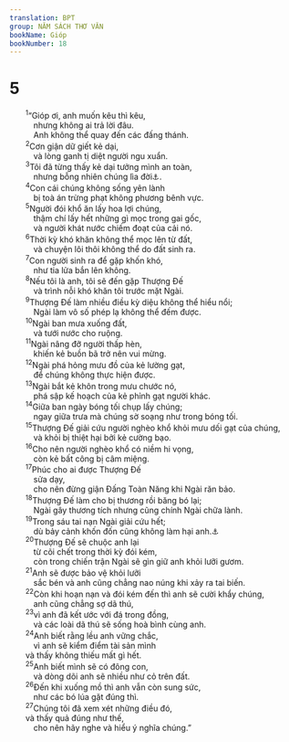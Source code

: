 ```yaml
---
translation: BPT
group: NĂM SÁCH THƠ VĂN
bookName: Gióp 
bookNumber: 18
---
```


<div class="title"><h1>5</h1></div>
<span class="verse giop_5_1">  <sup>1</sup>“Gióp ơi, anh muốn kêu thì kêu,<br/>   nhưng không ai trả lời đâu.<br/>   Anh không thể quay đến các đấng thánh.<br/></span>
<span class="verse giop_5_2">  <sup>2</sup>Cơn giận dữ giết kẻ dại,<br/>   và lòng ganh tị diệt người ngu xuẩn.<br/></span>
<span class="verse giop_5_3">  <sup>3</sup>Tôi đã từng thấy kẻ dại tưởng mình an toàn,<br/>   nhưng bỗng nhiên chúng lìa đời<a data-toggle="tooltip" data-placement="bottom" title="Hay “bỗng nhiên nhà cửa chúng bị nguyền rủa.”">⚓</a>.<br/></span>
<span class="verse giop_5_4">  <sup>4</sup>Con cái chúng không sống yên lành<br/>   bị toà án trừng phạt không phương bênh vực.<br/></span>
<span class="verse giop_5_5">  <sup>5</sup>Người đói khổ ăn lấy hoa lợi chúng,<br/>   thậm chí lấy hết những gì mọc trong gai gốc,<br/>   và người khát nước chiếm đoạt của cải nó.<br/></span>
<span class="verse giop_5_6">  <sup>6</sup>Thời kỳ khó khăn không thể mọc lên từ đất,<br/>   và chuyện lôi thôi không thể do đất sinh ra.<br/></span>
<span class="verse giop_5_7">  <sup>7</sup>Con người sinh ra để gặp khốn khó,<br/>   như tia lửa bắn lên không.<br/></span>
<span class="verse giop_5_8">  <sup>8</sup>Nếu tôi là anh, tôi sẽ đến gặp Thượng Đế<br/>   và trình nỗi khó khăn tôi trước mặt Ngài.<br/></span>
<span class="verse giop_5_9">  <sup>9</sup>Thượng Đế làm nhiều điều kỳ diệu không thể hiểu nổi;<br/>   Ngài làm vô số phép lạ không thể đếm được.<br/></span>
<span class="verse giop_5_10">  <sup>10</sup>Ngài ban mưa xuống đất,<br/>   và tưới nước cho ruộng.<br/></span>
<span class="verse giop_5_11">  <sup>11</sup>Ngài nâng đỡ người thấp hèn,<br/>   khiến kẻ buồn bã trở nên vui mừng.<br/></span>
<span class="verse giop_5_12">  <sup>12</sup>Ngài phá hỏng mưu đồ của kẻ lường gạt,<br/>   để chúng không thực hiện được.<br/></span>
<span class="verse giop_5_13">  <sup>13</sup>Ngài bắt kẻ khôn trong mưu chước nó,<br/>   phá sập kế hoạch của kẻ phỉnh gạt người khác.<br/></span>
<span class="verse giop_5_14">  <sup>14</sup>Giữa ban ngày bóng tối chụp lấy chúng;<br/>   ngay giữa trưa mà chúng sờ soạng như trong bóng tối.<br/></span>
<span class="verse giop_5_15">  <sup>15</sup>Thượng Đế giải cứu người nghèo khổ khỏi mưu dối gạt của chúng,<br/>   và khỏi bị thiệt hại bởi kẻ cường bạo.<br/></span>
<span class="verse giop_5_16">  <sup>16</sup>Cho nên người nghèo khổ có niềm hi vọng,<br/>   còn kẻ bất công bị câm miệng.<br/></span>
<span class="verse giop_5_17">  <sup>17</sup>Phúc cho ai được Thượng Đế<br/>   sửa dạy,<br/>   cho nên đừng giận Đấng Toàn Năng khi Ngài răn bảo.<br/></span>
<span class="verse giop_5_18">  <sup>18</sup>Thượng Đế làm cho bị thương rồi băng bó lại;<br/>   Ngài gây thương tích nhưng cũng chính Ngài chữa lành.<br/></span>
<span class="verse giop_5_19">  <sup>19</sup>Trong sáu tai nạn Ngài giải cứu hết;<br/>   dù bảy cảnh khốn đốn cũng không làm hại anh.<a data-toggle="tooltip" data-placement="bottom" title="Nghĩa là “Anh sẽ tránh khỏi hết mọi tai nạn, không có gì làm hại anh được.”">⚓</a><br/></span>
<span class="verse giop_5_20">  <sup>20</sup>Thượng Đế sẽ chuộc anh lại<br/>   từ cõi chết trong thời kỳ đói kém,<br/>   còn trong chiến trận Ngài sẽ gìn giữ anh khỏi lưỡi gươm.<br/></span>
<span class="verse giop_5_21">  <sup>21</sup>Anh sẽ được bảo vệ khỏi lưỡi<br/>   sắc bén và anh cũng chẳng nao núng khi xảy ra tai biến.<br/></span>
<span class="verse giop_5_22">  <sup>22</sup>Còn khi hoạn nạn và đói kém đến thì anh sẽ cười khẩy chúng,<br/>   anh cũng chẳng sợ dã thú,<br/></span>
<span class="verse giop_5_23">  <sup>23</sup>vì anh đã kết ước với đá trong đồng,<br/>   và các loài dã thú sẽ sống hoà bình cùng anh.<br/></span>
<span class="verse giop_5_24">  <sup>24</sup>Anh biết rằng lều anh vững chắc,<br/>   vì anh sẽ kiểm điểm tài sản mình<br/>  và thấy không thiếu mất gì hết.<br/></span>
<span class="verse giop_5_25">  <sup>25</sup>Anh biết mình sẽ có đông con,<br/>   và dòng dõi anh sẽ nhiều như cỏ trên đất.<br/></span>
<span class="verse giop_5_26">  <sup>26</sup>Đến khi xuống mồ thì anh vẫn còn sung sức,<br/>   như các bó lúa gặt đúng thì.<br/></span>
<span class="verse giop_5_27">  <sup>27</sup>Chúng tôi đã xem xét những điều đó,<br/>  và thấy quả đúng như thế,<br/>   cho nên hãy nghe và hiểu ý nghĩa chúng.”<br/></span>
